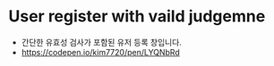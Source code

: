 # User register with vaild judgemne
+ 간단한 유효성 검사가 포함된 유저 등록 창입니다.
+ <a href='https://codepen.io/kim7720/pen/LYQNbRd' 
   target='_blank'>https://codepen.io/kim7720/pen/LYQNbRd</a>
